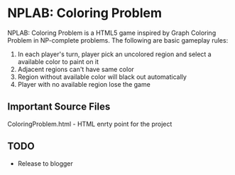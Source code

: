 NPLAB: Coloring Problem
=======================
NPLAB: Coloring Problem is a HTML5 game inspired by Graph Coloring Problem
in NP-complete problems.  The following are basic gameplay rules:

1. In each player's turn, player pick an uncolored region and select a available color to paint on it
2. Adjacent regions can't have same color
3. Region without available color will black out automatically
3. Player with no available region lose the game

Important Source Files
----------------------
ColoringProblem.html - HTML enrty point for the project

TODO
----
* Release to blogger

